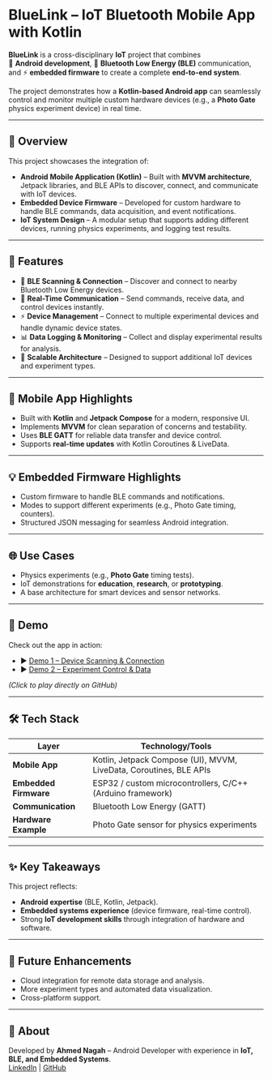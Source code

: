 # BlueLink – IoT Bluetooth Mobile App with Kotlin

**BlueLink** is a cross-disciplinary **IoT** project that combines  
📱 **Android development**, 📡 **Bluetooth Low Energy (BLE)** communication, and ⚡ **embedded firmware** to create a complete **end-to-end system**.  

The project demonstrates how a **Kotlin-based Android app** can seamlessly control and monitor multiple custom hardware devices (e.g., a **Photo Gate** physics experiment device) in real time.

---

## 🔹 Overview
This project showcases the integration of:
- **Android Mobile Application (Kotlin)** – Built with **MVVM architecture**, Jetpack libraries, and BLE APIs to discover, connect, and communicate with IoT devices.
- **Embedded Device Firmware** – Developed for custom hardware to handle BLE commands, data acquisition, and event notifications.
- **IoT System Design** – A modular setup that supports adding different devices, running physics experiments, and logging test results.

---

## 🚀 Features
- 📡 **BLE Scanning & Connection** – Discover and connect to nearby Bluetooth Low Energy devices.
- 🔄 **Real-Time Communication** – Send commands, receive data, and control devices instantly.
- ⚡ **Device Management** – Connect to multiple experimental devices and handle dynamic device states.
- 📊 **Data Logging & Monitoring** – Collect and display experimental results for analysis.
- 🧩 **Scalable Architecture** – Designed to support additional IoT devices and experiment types.

---

## 📱 Mobile App Highlights
- Built with **Kotlin** and **Jetpack Compose** for a modern, responsive UI.
- Implements **MVVM** for clean separation of concerns and testability.
- Uses **BLE GATT** for reliable data transfer and device control.
- Supports **real-time updates** with Kotlin Coroutines & LiveData.

---

## 💡 Embedded Firmware Highlights
- Custom firmware to handle BLE commands and notifications.
- Modes to support different experiments (e.g., Photo Gate timing, counters).
- Structured JSON messaging for seamless Android integration.

---

## 🌐 Use Cases
- Physics experiments (e.g., **Photo Gate** timing tests).
- IoT demonstrations for **education**, **research**, or **prototyping**.
- A base architecture for smart devices and sensor networks.

---

## 🎥 Demo

Check out the app in action:
- ▶️ [Demo 1 – Device Scanning & Connection](https://github.com/n-jah/BlueLink/raw/main/2025-08-21%2015-53-54.mp4)
- ▶️ [Demo 2 – Experiment Control & Data](https://github.com/n-jah/BlueLink/raw/main/Screenrecorder-2025-09-06-15-07-37-807.mp4)

*(Click to play directly on GitHub)*

---

## 🛠️ Tech Stack
| Layer               | Technology/Tools                          |
|----------------------|--------------------------------------------|
| **Mobile App**      | Kotlin, Jetpack Compose (UI), MVVM, LiveData, Coroutines, BLE APIs |
| **Embedded Firmware**| ESP32 / custom microcontrollers, C/C++ (Arduino framework) |
| **Communication**   | Bluetooth Low Energy (GATT) |
| **Hardware Example** | Photo Gate sensor for physics experiments |

---

## ✨ Key Takeaways
This project reflects:
- **Android expertise** (BLE, Kotlin, Jetpack).
- **Embedded systems experience** (device firmware, real-time control).
- Strong **IoT development skills** through integration of hardware and software.

---

## 🔮 Future Enhancements
- Cloud integration for remote data storage and analysis.
- More experiment types and automated data visualization.
- Cross-platform support.

---

## 🤝 About
Developed by **Ahmed Nagah** – Android Developer with experience in **IoT, BLE, and Embedded Systems**.  
[LinkedIn](https://www.linkedin.com/in/a-nagah) | [GitHub](https://github.com/n-jah)
